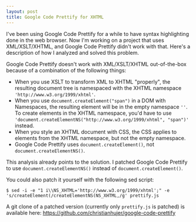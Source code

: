 ```yaml
---
layout: post
title: Google Code Prettify for XHTML
---
```


I've been using Google Code Prettify for a while to have syntax highlighting done in the web browser.
Now I'm working on a project that uses XML/XSLT/XHTML, and Google Code Prettify didn't work with that.
Here's a description of how I analyzed and solved this problem.

Google Code Prettify doesn't work with XML/XSLT/XHTML out-of-the-box because of a combination of the following things:

- When you use XSLT to transform XML to XHTML "properly", the resulting document tree is namespaced with the XHTML namespace `'http://www.w3.org/1999/xhtml'`.
- When you use `document.createElement("span")` in a DOM with Namespaces, the resulting element will be in the empty namespace `''`.
  To create elements in the XHTML namespace, you'd have to use `'document.createElementNS("http://www.w3.org/1999/xhtml", "span")'` instead.
- When you style an XHTML document with CSS, the CSS applies to elements from the XHTML namespace, but not the empty namespace.
- Google Code Prettify uses `document.createElement()`, not `document.createElementNS()`.

This analysis already points to the solution.
I patched Google Code Prettify to use `document.createElementNS()` instead of `document.createElement()`.

You could also patch it yourself with the following sed script:

    $ sed -i -e "1 i\\NS_XHTML='http://www.w3.org/1999/xhtml';" -e 's/createElement(/createElementNS(NS_XHTML,/g' prettify.js

A git clone of a patched version (currently only `prettify.js` is patched) is available here: <https://github.com/christianhujer/google-code-prettify>
